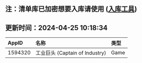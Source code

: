 ## 注：清单库已加密想要入库请使用 ([入库工具](https://github.com/BlankTMing/ManifestAutoUpdate/releases))

## 更新时间：2024-04-25 10:18:34
| AppID | 名称 | 类型  |
| :-------------------- | :----------------------------- | :----------- |
| 1594320 | 工业巨头 (Captain of Industry)| Game |
